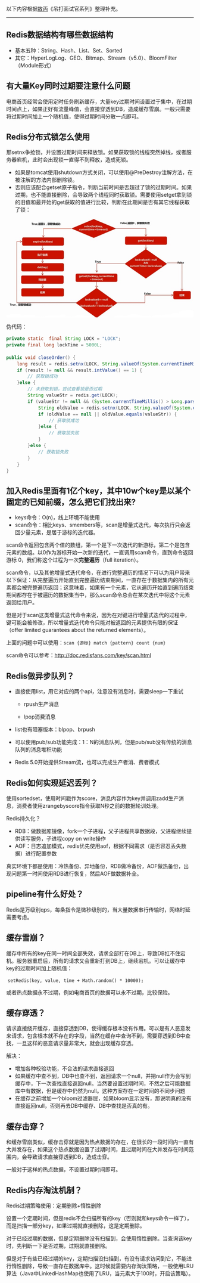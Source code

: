 以下内容根据[敖丙](https://github.com/AobingJava/JavaFamily)《吊打面试官系列》整理补充。

------



## Redis数据结构有哪些数据结构

-   基本五种：String、Hash、List、Set、Sorted
-   其它：HyperLogLog、GEO、Bitmap、Stream（v5.0）、BloomFilter（Module形式）

## 有大量Key同时过期要注意什么问题

电商首页经常会使用定时任务刷新缓存，大量key过期时间设置过于集中，在过期时间点上，如果正好有流量峰值，会直接穿透到DB，造成缓存雪崩。一般只需要将过期时间加上一个随机值，使得过期时间分散一点即可。

## Redis分布式锁怎么使用

那setnx争抢锁，并设置过期时间来释放锁。如果获取锁的线程突然掉线，或者服务器宕机，此时会出现锁一直得不到释放，造成死锁。

-   如果是tomcat使用shutdown方式关闭，可以使用@PreDestroy注解方法，在被注解的方法内部删除锁。
-   否则应该配合getset原子指令，判断当前时间是否超过了锁的过期时间。如果过期，也不能直接删除，会导致两个线程同时获取锁。需要使用setget拿到锁的旧值和最开始的get获取的值进行比较，判断在此期间是否有其它线程获取了锁：

<img src='./pics/分布式锁流程图.jpg' style='zoom:90%' align=center>

伪代码：

```java
private static  final String LOCK = "LOCK";
private final long lockTime = 5000L;

public void closeOrder() {    
    long result = redis.setnx(LOCK, String.valueOf(System.currentTimeMillis() + lockTime));
    if (result != null && result.intValue() == 1) {
        // 获取锁成功
    }else {
        // 未获取到锁，尝试查看锁是否过期
        String valueStr = redis.get(LOCK);
        if (valueStr != null && (System.currentTimeMillis() > Long.parseLong(valueStr))){
            String oldValue = redis.setnx(LOCK, String.valueOf(System.currentTimeMillis() + lockTime));
            if (oldValue == null || oldValue.equals(valueStr)) {
                // 获取锁成功
            }else {
                // 获取锁失败
            }
        }else {
            // 获取锁失败
        }
    }
}
```

## 加入Redis里面有1亿个key，其中10w个key是以某个固定的已知前缀，怎么把它们找出来?

-   keys命令：O(n)，线上环境不能使用
-   scan命令：相比keys、smembers等，scan是增量式迭代，每次执行只会返回少量元素，是居于游标的迭代器。

scan命令返回包含两个值的数组，第一个是下一次迭代的新游标，第二个是包含元素的数组。以0作为游标开始一次新的迭代，一直调用scan命令，直到命令返回游标 0，我们称这个过程为一次**完整遍历**（full iteration）。

scan命令，以及其他增量式迭代命令，在进行完整遍历的情况下可以为用户带来以下保证：从完整遍历开始直到完整遍历结束期间，一直存在于数据集内的所有元素都会被完整遍历返回；这意味着，如果有一个元素，它从遍历开始直到遍历结束期间都存在于被遍历的数据集当中，那么scan命令总会在某次迭代中将这个元素返回给用户。

但是对于scan这类增量式迭代命令来说，因为在对键进行增量式迭代的过程中，键可能会被修改，所以增量式迭代命令只能对被返回的元素提供有限的保证（offer limited guarantees about the returned elements）。

上面的问题中可以使用：`scan {游标} match {pattern} count {num}`

scan命令可以参考：http://doc.redisfans.com/key/scan.html

## Redis做异步队列？

-   直接使用list，用它对应的两个api，注意没有消息时，需要sleep一下重试

    -   rpush生产消息

    -   lpop消费消息
- list也有阻塞版本：blpop、brpush
-   可以使用pub/sub功能完成：1：N的消息队列，但是pub/sub没有传统的消息队列的消息堆积功能
-   Redis 5.0开始提供Stream流，也可以完成生产者消、费者模式

## Redis如何实现延迟丢列？

使用sortedset，使用时间戳作为score，消息内容作为key并调用zadd生产消息，消费者使用zrangebyscore指令获取N秒之前的数据轮训处理。

Redis持久化？

-   RDB：做数据库镜像，fork一个子进程，父子进程共享数据段，父进程继续提供读写服务，子进程copy on write操作
-   AOF：日志追加模式，redis优先使用aof，根据不同需求（是否容忍丢失数据）进行配置参数

真实环境下都是使用：冷热备份、异地备份，RDB做冷备份，AOF做热备份，出现问题第一时间使用RDB进行恢复，然后AOF做数据补全。

## pipeline有什么好处？

Redis是万级别qps，每条指令是微秒级别的，当大量数据串行传输时，网络时延需要考虑。

## 缓存雪崩？

缓存中所有的key在同一时间全部失效，请求全部打在DB上，导致DB扛不住宕机。服务器重启后，所有的请求又会重新打到DB上，继续宕机。可以让缓存中key的过期时间加上随机值：

​								`setRedis(key, value, time + Math.random() * 10000);`

或者热点数据永不过期，例如电商首页的数据可以永不过期，比较保险。

## 缓存穿透？

请求直接绕开缓存，直接穿透到DB，使得缓存根本没有作用。可以是有人恶意发来请求，包含根本就不存在的字段，当然在缓存中查询不到，需要穿透到DB中查找，一旦这样的恶意请求量非常大，就会出现缓存穿透。

解决：

-   增加各种校验功能，不合法的请求直接返回
-   如果缓存中查不到，DB中也查不到，返回请求一个null，并把null作为会写到缓存中，下一次查找直接返回null。当然要设置过期时间，不然之后可能数据库中有数据，但是缓存中仍然为null。这种方案存在一定时间的不同步问题
-   在缓存之前增加一个bloom过滤器层，如果bloom显示没有，那说明真的没有直接返回null，否则再去DB中缓存、DB中查找是否真的有。

## 缓存击穿？

和缓存雪崩类似，缓存击穿就是因为热点数据的存在，在很长的一段时间内一直有大并发存在，如果这个热点数据设置了过期时间，且过期时间在大并发存在时间范围内，会导致请求直接穿透到DB，造成击穿。

一般对于这样的热点数据，不设置过期时间即可。

## Redis内存淘汰机制？

Redis过期策略使用：定期删除+惰性删除

设置一个定期时间，但是redis不会扫描所有的key（否则就和keys命令一样了），而是扫描一部分key，如果过期就直接删除，这是定期删除。

对于已经过期的数据，但是定期删除没有扫描到，会使用惰性删除。当查询该key时，先判断一下是否过期，过期就直接删除。

但是对于有些已经过期的key，定期扫描没扫描到，有没有请求访问到它，不能进行惰性删除，导致一直存在数据库中。这时候就需要内存淘汰策略，一般使用LRU算法（Java中LinkedHashMap也使用了LRU，当元素大于100时，开启该策略）。